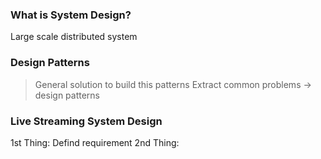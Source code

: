 ### What is System Design?
Large scale distributed system

### Design Patterns
> General solution to build this patterns
 Extract common problems -> design patterns


### Live Streaming System Design

1st Thing: Defind requirement
2nd Thing: 
